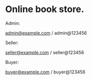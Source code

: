 # Online book store.

Admin:	

admin@example.com / admin@123456	


Seller:

seller@example.com / seller@123456

Buyer:

buyer@example.com / buyer@123456
